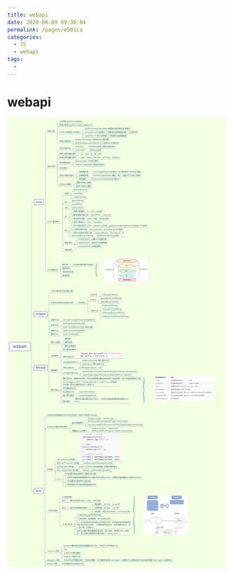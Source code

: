 ```yaml
---
title: webapi
date: 2020-06-09 09:36:04
permalink: /pages/e501ca
categories: 
  - JS
  - webapi
tags: 
  - 
---
```

# webapi

![webapi](../img/webapi.png)
